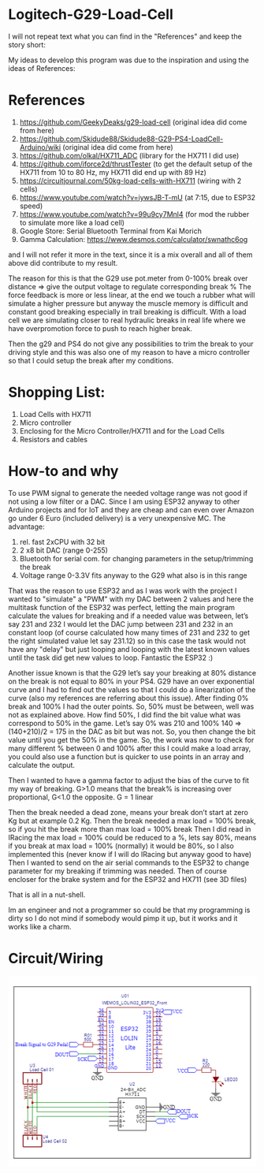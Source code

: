 # Logitech-G29-Load-Cell

I will not repeat text what you can find in the "References" and keep the story short:

My ideas to develop this program was due to the inspiration and using the ideas of References:

# References
1) https://github.com/GeekyDeaks/g29-load-cell (original idea did come from here)
2) https://github.com/Skidude88/Skidude88-G29-PS4-LoadCell-Arduino/wiki (original idea did come from here)
3) https://github.com/olkal/HX711_ADC (library for the HX711 I did use)
4) https://github.com/iforce2d/thrustTester (to get the default setup of the HX711 from 10 to 80 Hz, my HX711 did end up with 89 Hz)
5) https://circuitjournal.com/50kg-load-cells-with-HX711 (wiring with 2 cells)
6) https://www.youtube.com/watch?v=iywsJB-T-mU (at 7:15, due to ESP32 speed)
7) https://www.youtube.com/watch?v=99u9cy7Mnl4 (for mod the rubber to simulate more like a load cell)
8) Google Store: Serial Bluetooth Terminal from Kai Morich
9) Gamma Calculation: https://www.desmos.com/calculator/swnathc6og

and I will not refer it more in the text, since it is a mix overall and all of them above did contribute to my result.

The reason for this is that the G29 use pot.meter from 0-100% break over distance => give the output voltage to regulate corresponding break %
The force feedback is more or less linear, at the end we touch a rubber what will simulate a higher pressure but anyway the muscle memory is difficult
and constant good breaking especially in trail breaking is difficult. With a load cell we are simulating closer to real hydraulic breaks in real life
where we have overpromotion force to push to reach higher break.

Then the g29 and PS4 do not give any possibilities to trim the break to your driving style and this was also one of my reason to have a micro controller so that I could setup the break after my conditions.

# Shopping List:
1) Load Cells with HX711 
2) Micro controller 
3) Enclosing for the Micro Controller/HX711 and for the Load Cells
4) Resistors and cables

# How-to and why

To use PWM signal to generate the needed voltage range was not good if not using a low filter or a DAC. Since I am using ESP32 anyway to other Arduino projects and for IoT and they are cheap and can even over Amazon go under 6 Euro (included delivery) is a very unexpensive MC.
The advantage:
1) rel. fast 2xCPU with 32 bit
2) 2 x8 bit DAC (range 0-255)
3) Bluetooth for serial com. for changing parameters in the setup/trimming the break
4) Voltage range 0-3.3V fits anyway to the G29 what also is in this range

That was the reason to use ESP32 and as I was work with the project I wanted to "simulate" a "PWM" with my DAC between 2 values and here the multitask function of the ESP32 was perfect, letting the main program calculate the values for breaking and if a needed value was between, let’s say 231 and 232 I would let the DAC jump between 231 and 232 in an constant loop (of course calculated how many times of 231 and 232 to get the right simulated value let say 231.12) so in this case the task would not have any "delay" but just looping and looping with the latest known values until the task did get new values to loop. Fantastic the ESP32 :)

Another issue known is that the G29 let’s say your breaking at 80% distance on the break is not equal to 80% in your PS4. G29 have an over exponential curve and I had to find out the values so that I could do a linearization of the curve (also my references are referring about this issue). After finding 0% break and 100% I had the outer points. So, 50% must be between, well was not as explained above. How find 50%, I did find the bit value what was correspond to 50% in the game. Let’s say 0% was 210 and 100% 140 => (140+210)/2 = 175 in the DAC as bit but was not. So, you then change the bit value until you get the 50% in the game. So, the work was now to check for many different % between 0 and 100% after this I could make a load array, you could also use a function but is quicker to use points in an array and calculate the output.

Then I wanted to have a gamma factor to adjust the bias of the curve to fit my way of breaking. 
G>1.0 means that the break% is increasing over proportional, G<1.0 the opposite. G = 1 linear

Then the break needed a dead zone, means your break don’t start at zero Kg but at example 0.2 Kg.
Then the break needed a max load = 100% break, so if you hit the break more than max load = 100% break
Then I did read in IRacing the max load = 100% could be reduced to a %, lets say 80%, means if you break at max load = 100% (normally) it would be 80%, so I also implemented this (never know if I will do IRacing but anyway good to have)
Then I wanted to send on the air serial commands to the ESP32 to change parameter for my breaking if trimming was needed.
Then of course encloser for the brake system and for the ESP32 and HX711 (see 3D files)

That is all in a nut-shell.

Im an engineer and not a programmer so could be that my programming is dirty so I do not mind if somebody would pimp it up, but it works and it works like a charm.

# Circuit/Wiring

![](img/Circuit.png)
















